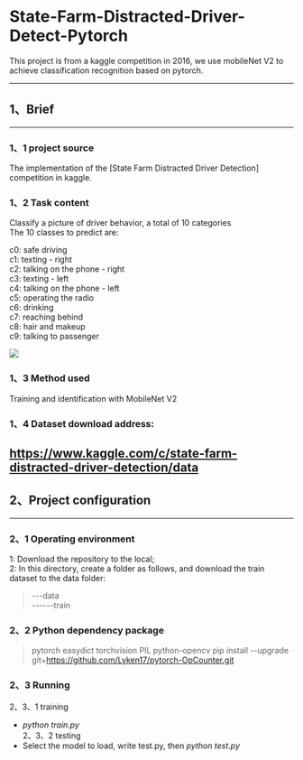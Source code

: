 # State-Farm-Distracted-Driver-Detect-Pytorch
This project is from a kaggle competition in 2016, we use mobileNet V2 to achieve classification recognition based on pytorch.  
***  

## 1、Brief  
---  
### 1、1 project source  
The implementation of the [State Farm Distracted Driver Detection] competition in kaggle.  
### 1、2 Task content  
Classify a picture of driver behavior, a total of 10 categories  
The 10 classes to predict are:  


c0: safe driving  
c1: texting - right  
c2: talking on the phone - right  
c3: texting - left  
c4: talking on the phone - left  
c5: operating the radio  
c6: drinking  
c7: reaching behind  
c8: hair and makeup  
c9: talking to passenger  

![](D:\cc\DAR\dar\PyTorch_DistractedDriverDetection\test_output\V2_m\img_64.jpg "")  
### 1、3 Method used  
Training and identification with MobileNet V2  
### 1、4 Dataset download address:
https://www.kaggle.com/c/state-farm-distracted-driver-detection/data  
---
## 2、Project configuration  
---  
### 2、1 Operating environment  
1: Download the repository to the local;  
2: In this directory, create a folder as follows, and download the train dataset to the data folder:  
>---data  
>------train
  
### 2、2 Python dependency package  
> pytorch
> easydict
> torchvision
> PIL
> python-opencv
> pip install --upgrade git+https://github.com/Lyken17/pytorch-OpCounter.git  
  
### 2、3 Running  
2、3、1 training  
+ *python train.py*  
2、3、2 testing  
+ Select the model to load, write test.py, then *python test.py*
